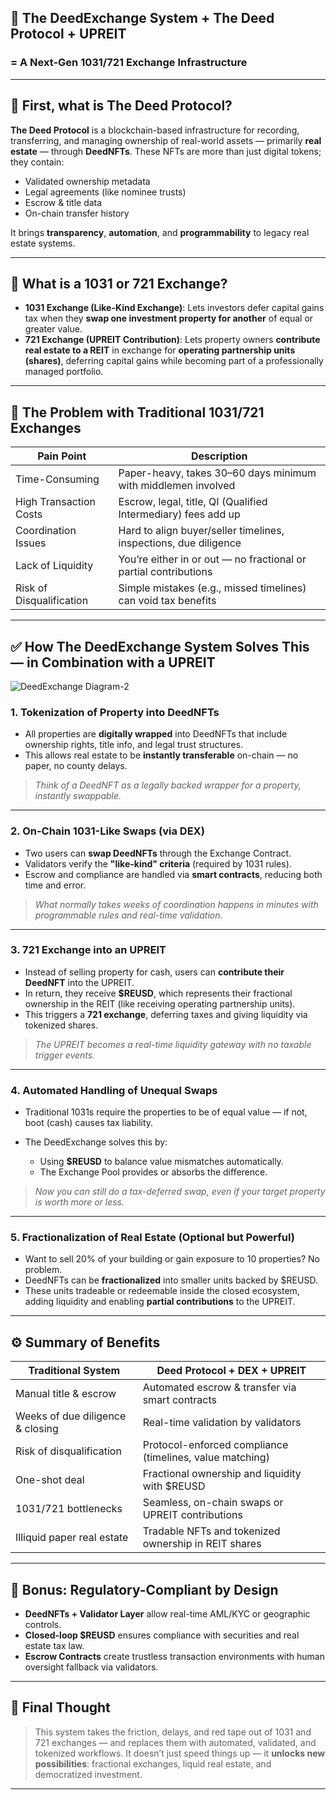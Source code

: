 ## 🔗 The DeedExchange System + The Deed Protocol + UPREIT

### = A Next-Gen 1031/721 Exchange Infrastructure

---

## 🧱 First, what is The Deed Protocol?

**The Deed Protocol** is a blockchain-based infrastructure for recording, transferring, and managing ownership of real-world assets — primarily **real estate** — through **DeedNFTs**. These NFTs are more than just digital tokens; they contain:

* Validated ownership metadata
* Legal agreements (like nominee trusts)
* Escrow & title data
* On-chain transfer history

It brings **transparency**, **automation**, and **programmability** to legacy real estate systems.

---

## 🔄 What is a 1031 or 721 Exchange?

* **1031 Exchange (Like-Kind Exchange)**: Lets investors defer capital gains tax when they **swap one investment property for another** of equal or greater value.
* **721 Exchange (UPREIT Contribution)**: Lets property owners **contribute real estate to a REIT** in exchange for **operating partnership units (shares)**, deferring capital gains while becoming part of a professionally managed portfolio.

---

## 🧠 The Problem with Traditional 1031/721 Exchanges

| Pain Point               | Description                                                      |
| ------------------------ | ---------------------------------------------------------------- |
| Time-Consuming           | Paper-heavy, takes 30–60 days minimum with middlemen involved    |
| High Transaction Costs   | Escrow, legal, title, QI (Qualified Intermediary) fees add up    |
| Coordination Issues      | Hard to align buyer/seller timelines, inspections, due diligence |
| Lack of Liquidity        | You’re either in or out — no fractional or partial contributions |
| Risk of Disqualification | Simple mistakes (e.g., missed timelines) can void tax benefits   |

---

## ✅ How The DeedExchange System Solves This — in Combination with a UPREIT

![DeedExchange Diagram-2](https://github.com/user-attachments/assets/4b9e01d0-7fd5-481a-a4c7-c9bce5839221)

### 1. **Tokenization of Property into DeedNFTs**

* All properties are **digitally wrapped** into DeedNFTs that include ownership rights, title info, and legal trust structures.
* This allows real estate to be **instantly transferable** on-chain — no paper, no county delays.

> *Think of a DeedNFT as a legally backed wrapper for a property, instantly swappable.*

---

### 2. **On-Chain 1031-Like Swaps (via DEX)**

* Two users can **swap DeedNFTs** through the Exchange Contract.
* Validators verify the **"like-kind" criteria** (required by 1031 rules).
* Escrow and compliance are handled via **smart contracts**, reducing both time and error.

> *What normally takes weeks of coordination happens in minutes with programmable rules and real-time validation.*

---

### 3. **721 Exchange into an UPREIT**

* Instead of selling property for cash, users can **contribute their DeedNFT** into the UPREIT.
* In return, they receive **\$REUSD**, which represents their fractional ownership in the REIT (like receiving operating partnership units).
* This triggers a **721 exchange**, deferring taxes and giving liquidity via tokenized shares.

> *The UPREIT becomes a real-time liquidity gateway with no taxable trigger events.*

---

### 4. **Automated Handling of Unequal Swaps**

* Traditional 1031s require the properties to be of equal value — if not, boot (cash) causes tax liability.
* The DeedExchange solves this by:

  * Using **\$REUSD** to balance value mismatches automatically.
  * The Exchange Pool provides or absorbs the difference.

> *Now you can still do a tax-deferred swap, even if your target property is worth more or less.*

---

### 5. **Fractionalization of Real Estate (Optional but Powerful)**

* Want to sell 20% of your building or gain exposure to 10 properties?
  No problem.
* DeedNFTs can be **fractionalized** into smaller units backed by \$REUSD.
* These units tradeable or redeemable inside the closed ecosystem, adding liquidity and enabling **partial contributions** to the UPREIT.

---

## ⚙️ Summary of Benefits

| Traditional System               | Deed Protocol + DEX + UPREIT                             |
| -------------------------------- | -------------------------------------------------------- |
| Manual title & escrow            | Automated escrow & transfer via smart contracts          |
| Weeks of due diligence & closing | Real-time validation by validators                       |
| Risk of disqualification         | Protocol-enforced compliance (timelines, value matching) |
| One-shot deal                    | Fractional ownership and liquidity with \$REUSD          |
| 1031/721 bottlenecks             | Seamless, on-chain swaps or UPREIT contributions         |
| Illiquid paper real estate       | Tradable NFTs and tokenized ownership in REIT shares     |

---

## 🔐 Bonus: Regulatory-Compliant by Design

* **DeedNFTs + Validator Layer** allow real-time AML/KYC or geographic controls.
* **Closed-loop \$REUSD** ensures compliance with securities and real estate tax law.
* **Escrow Contracts** create trustless transaction environments with human oversight fallback via validators.

---

## 🧠 Final Thought

> This system takes the friction, delays, and red tape out of 1031 and 721 exchanges — and replaces them with automated, validated, and tokenized workflows. It doesn’t just speed things up — it **unlocks new possibilities**: fractional exchanges, liquid real estate, and democratized investment.

---
